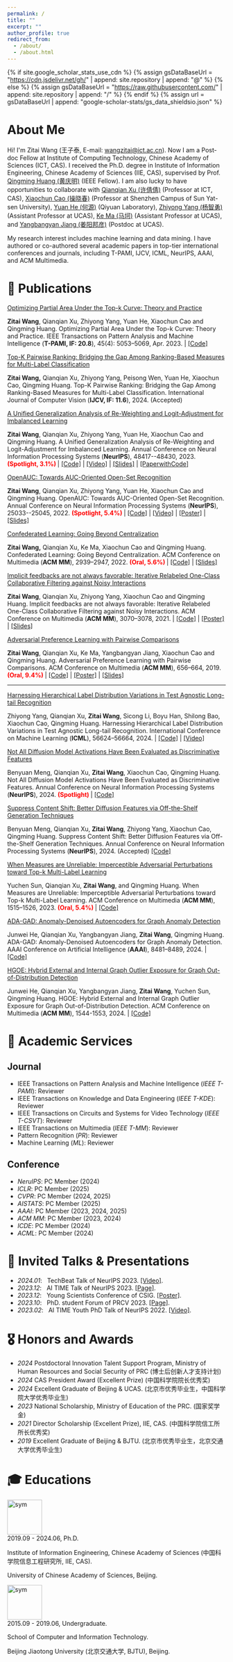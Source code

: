 ```yaml
---
permalink: /
title: ""
excerpt: ""
author_profile: true
redirect_from: 
  - /about/
  - /about.html
---
```


{% if site.google_scholar_stats_use_cdn %}
{% assign gsDataBaseUrl = "https://cdn.jsdelivr.net/gh/" | append: site.repository | append: "@" %}
{% else %}
{% assign gsDataBaseUrl = "https://raw.githubusercontent.com/" | append: site.repository | append: "/" %}
{% endif %}
{% assign url = gsDataBaseUrl | append: "google-scholar-stats/gs_data_shieldsio.json" %}

# About Me

<span class='anchor' id='about-me'></span>

Hi! I'm Zitai Wang (王子泰, E-mail: wangzitai@ict.ac.cn). Now I am a Post-doc Fellow at Institute of Computing Technology, Chinese Academy of Sciences (ICT, CAS). I received the Ph.D. degree in Institute of Information Engineering, Chinese Academy of Sciences (IIE, CAS), supervised by Prof. [Qingming Huang (黄庆明)](https://qmhuang-ucas.github.io/) (IEEE Fellow). I am also lucky to have opportunities to collaborate with [Qianqian Xu (许倩倩)](https://qianqianxu010.github.io/) (Professor at ICT, CAS), [Xiaochun Cao (操晓春)](http://people.ucas.ac.cn/~xiaochun) (Professor at Shenzhen Campus of Sun Yat-sen University), [Yuan He (何源)](https://scholar.google.com/citations?user=cWbXLzgAAAAJ&hl=zh-CN) (Qiyuan Laboratory), [Zhiyong Yang (杨智勇)](https://joshuaas.github.io/) (Assistant Professor at UCAS), [Ke Ma (马坷)](https://www.researchgate.net/profile/Ke_Ma10) (Assistant Professor at UCAS), and [Yangbangyan Jiang (姜阳邦彦)](https://jiangyangby.github.io/) (Postdoc at UCAS).

My research interest includes machine learning and data mining. I have authored or co-authored several academic papers in top-tier international conferences and journals, including T-PAMI, IJCV, ICML, NeurIPS, AAAI, and ACM Multimedia.


<!-- # 🔥 News
- *2022.11*: &nbsp;🎉🎉 I have obtained the National Scholarship (国家奖学金) from the Ministry of Education of the People’s Republic of China.
- *2022.09*: &nbsp;🎉🎉 Two of our papers have been accepted by NeurIPS 2022 (One paper has been selected as an oral presentation and one is a poster). 
- *2022.06*: &nbsp;🎉🎉 Our XCurve-v1.0.0 library has been released! Please Try now and give us feedback! -->

# 📝 Publications 

[Optimizing Partial Area Under the Top-k Curve: Theory and Practice](https://arxiv.org/pdf/2209.01398)

**Zitai Wang**, Qianqian Xu, Zhiyong Yang, Yuan He, Xiaochun Cao and Qingming Huang. Optimizing Partial Area Under the Top-k Curve: Theory and Practice. IEEE Transactions on Pattern Analysis and Machine Intelligence (**T-PAMI, IF: 20.8**), 45(4): 5053–5069, Apr. 2023. \| [\[Code\]](https://github.com/wang22ti/AUTKC-optimization)

[Top-K Pairwise Ranking: Bridging the Gap Among Ranking-Based Measures for Multi-Label Classification](https://arxiv.org/abs/2407.06709)

**Zitai Wang,** Qianqian Xu, Zhiyong Yang, Peisong Wen, Yuan He, Xiaochun Cao, Qingming Huang. Top-K Pairwise Ranking: Bridging the Gap Among Ranking-Based Measures for Multi-Label Classification. International Journal of Computer Vision (**IJCV, IF: 11.6**), 2024. (Accepted)

<!-- <div class='paper-box'><div class='paper-box-image'><div><div class="badge">NeurIPS 2022 (Spotlight)</div><img src='images/dpcml_nips22.png' alt="sym" width="100%"></div></div>
<div class='paper-box-text' markdown="1"> -->

[A Unified Generalization Analysis of Re-Weighting and Logit-Adjustment for Imbalanced Learning](https://arxiv.org/abs/2310.04752)

**Zitai Wang**, Qianqian Xu, Zhiyong Yang, Yuan He, Xiaochun Cao and Qingming Huang. A Unified Generalization Analysis of Re-Weighting and Logit-Adjustment for Imbalanced Learning. Annual Conference on Neural Information Processing Systems (**NeurIPS**), 48417--48430, 2023. **<font color='red'> (Spotlight, 3.1%) </font>** \| [\[Code\]](https://github.com/wang22ti/DDC) \| [\[Video\]](https://recorder-v3.slideslive.com/#/share?share=86894&s=aa1e5d66-3548-4059-be25-69a624cf27cd) \| [\[Slides\]](https://neurips.cc/media/neurips-2023/Slides/71523.pdf) \| [\[PaperwithCode\]](https://paperswithcode.com/paper/a-unified-generalization-analysis-of-re)

[OpenAUC: Towards AUC-Oriented Open-Set Recognition](https://arxiv.org/pdf/2210.13458)

**Zitai Wang**, Qianqian Xu, Zhiyong Yang, Yuan He, Xiaochun Cao and Qingming Huang. OpenAUC: Towards AUC-Oriented Open-Set Recognition. Annual Conference on Neural Information Processing Systems (**NeurIPS**), 25033--25045, 2022. **<font color='red'> (Spotlight, 5.4%) </font>** \| [\[Code\]](https://github.com/wang22ti/OpenAUC) \| [\[Video\]](https://nips.cc/virtual/2022/poster/55414) \| [\[Poster\]](https://nips.cc/media/PosterPDFs/NeurIPS%202022/55414.png?t=1669819483.1968117) \| [\[Slides\]](https://nips.cc/media/neurips-2022/Slides/55414.pdf)
<!-- </div>
</div> -->

[Confederated Learning: Going Beyond Centralization](https://github.com/wang22ti/Confederated-Learning/blob/main/mmfp1684-wang.pdf)

**Zitai Wang,** Qianqian Xu, Ke Ma, Xiaochun Cao and Qingming Huang. Confederated Learning: Going Beyond Centralization. ACM Conference on Multimedia (**ACM MM**), 2939–2947, 2022. **<font color='red'> (Oral, 5.6%) </font>** \| [\[Code\]](https://github.com/wang22ti/Confederated-Learning) \| [\[Slides\]](https://github.com/wang22ti/Confederated-Learning/blob/main/MM2022_slides.pdf)

[Implicit feedbacks are not always favorable: Iterative Relabeled One-Class Collaborative Filtering against Noisy Interactions](https://github.com/wang22ti/Iterative-Relabeled-One-Class-Collaborative-Filtering-against-Noisy-Interactions/blob/main/mfp1549-wangA.pdf)

**Zitai Wang**, Qianqian Xu, Zhiyong Yang, Xiaochun Cao and Qingming Huang. Implicit feedbacks are not always favorable: Iterative Relabeled One-Class Collaborative Filtering against Noisy Interactions. ACM Conference on Multimedia (**ACM MM**), 3070–3078, 2021. \| [\[Code\]](https://github.com/wang22ti/Iterative-Relabeled-One-Class-Collaborative-Filtering-against-Noisy-Interactions) \| [\[Poster\]](https://github.com/wang22ti/Iterative-Relabeled-One-Class-Collaborative-Filtering-against-Noisy-Interactions/blob/main/Poster-MM21-zitai.pdf) \| [\[Slides\]](https://github.com/wang22ti/Iterative-Relabeled-One-Class-Collaborative-Filtering-against-Noisy-Interactions/blob/main/MM2021_slides.pdf)

[Adversarial Preference Learning with Pairwise Comparisons](https://github.com/wang22ti/Adversarial-Preference-Learning-with-Pairwise-Comparisons/blob/master/MM2019-fp337.pdf)

**Zitai Wang**, Qianqian Xu, Ke Ma, Yangbangyan Jiang, Xiaochun Cao and Qingming Huang. Adversarial Preference Learning with Pairwise Comparisons. ACM Conference on Multimedia (**ACM MM**), 656–664, 2019. **<font color='red'> (Oral, 9.4%) </font>** \| [\[Code\]](https://github.com/wang22ti/Adversarial-Preference-Learning-with-Pairwise-Comparisons) \| [\[Poster\]](https://github.com/wang22ti/Adversarial-Preference-Learning-with-Pairwise-Comparisons/blob/master/Poster-MM19-Adversarial%20Preference%20Learning%20with%20Pairwise%20Comparisons.pdf) \| [\[Slides\]](https://github.com/wang22ti/Adversarial-Preference-Learning-with-Pairwise-Comparisons/blob/master/Slide_MM2019_Adversarial%20Preference%20Learning%20with%20Pairwise%20Comparisons.pdf)

---

[Harnessing Hierarchical Label Distribution Variations in Test Agnostic Long-tail Recognition](https://arxiv.org/abs/2405.07780)

Zhiyong Yang, Qianqian Xu, **Zitai Wang**, Sicong Li, Boyu Han, Shilong Bao, Xiaochun Cao, Qingming Huang. Harnessing Hierarchical Label Distribution Variations in Test Agnostic Long-tail Recognition. International Conference on Machine Learning (**ICML**), 56624–56664, 2024. \| [\[Code\]](https://github.com/scongl/DirMixE) \| [\[Video\]](https://youtu.be/oo2oFO0v_rM?si=_vcyqdWLtkzcvcjg)

[Not All Diffusion Model Activations Have Been Evaluated as Discriminative Features](https://arxiv.org/abs/2410.03558)

Benyuan Meng, Qianqian Xu, **Zitai Wang**, Xiaochun Cao, Qingming Huang. Not All Diffusion Model Activations Have Been Evaluated as Discriminative Features. Annual Conference on Neural Information Processing Systems (**NeurIPS**), 2024. **<font color='red'> (Spotlight) </font>** \| [\[Code\]](https://github.com/Darkbblue/generic-diffusion-feature)

[Suppress Content Shift: Better Diffusion Features via Off-the-Shelf Generation Techniques](https://arxiv.org/abs/2410.06719)

Benyuan Meng, Qianqian Xu, **Zitai Wang**, Zhiyong Yang, Xiaochun Cao, Qingming Huang. Suppress Content Shift: Better Diffusion Features via Off-the-Shelf Generation Techniques. Annual Conference on Neural Information Processing Systems (**NeurIPS**), 2024. (Accepted) [\[Code\]](https://github.com/Darkbblue/diffusion-content-shift)

[When Measures are Unreliable: Imperceptible Adversarial Perturbations toward Top-k Multi-Label Learning](https://arxiv.org/pdf/2309.00007)

Yuchen Sun, Qianqian Xu, **Zitai Wang**, and Qingming Huang. When Measures are Unreliable: Imperceptible Adversarial Perturbations toward Top-k Multi-Label Learning. ACM Conference on Multimedia (**ACM MM**), 1515–1526, 2023. **<font color='red'> (Oral, 5.4%) </font>** \| [\[Code\]](https://github.com/Yuchen-Sunflower/TKMIA)

[ADA-GAD: Anomaly-Denoised Autoencoders for Graph Anomaly Detection](https://arxiv.org/abs/2312.14535)

Junwei He, Qianqian Xu, Yangbangyan Jiang, **Zitai Wang**, Qingming Huang. ADA-GAD: Anomaly-Denoised Autoencoders for Graph Anomaly Detection. AAAI Conference on Artificial Intelligence (**AAAI**), 8481–8489, 2024. \| [\[Code\]](https://github.com/jweihe/ADA-GAD)

[HGOE: Hybrid External and Internal Graph Outlier Exposure for Graph Out-of-Distribution Detection](https://arxiv.org/abs/2407.21742)

Junwei He, Qianqian Xu, Yangbangyan Jiang, **Zitai Wang**, Yuchen Sun, Qingming Huang. HGOE: Hybrid External and Internal Graph Outlier Exposure for Graph Out-of-Distribution Detection. ACM Conference on Multimedia (**ACM MM**), 1544-1553, 2024. \|  [\[Code\]](https://github.com/jweihe/HGOE)


# 📖 Academic Services
## Journal
 - IEEE Transactions on Pattern Analysis and Machine Intelligence (*IEEE T-PAMI*): Reviewer
 - IEEE Transactions on Knowledge and Data Engineering (*IEEE T-KDE*): Reviewer
 - IEEE Transactions on Circuits and Systems for Video Technology (*IEEE T-CSVT*): Reviewer
 - IEEE Transactions on Multimedia (*IEEE T-MM*): Reviewer
 - Pattern Recognition (*PR*): Reviewer
 - Machine Learning (*ML*): Reviewer

## Conference
 - *NeruIPS*: PC Member (2024)
 - *ICLR*: PC Member (2025)
 - *CVPR*: PC Member (2024, 2025)
 - *AISTATS*: PC Member (2025)
 - *AAAI*: PC Member (2023, 2024, 2025)
 - *ACM MM*: PC Member (2023, 2024)
 - *ICDE*: PC Member (2024)
 - *ACML*: PC Member (2024)

# 💬 Invited Talks & Presentations
- *2024.01*: &nbsp; TechBeat Talk of NeurIPS 2023. [\[Video\]](https://www.techbeat.net/talk-info?id=846).
- *2023.12*: &nbsp; AI TIME Talk of NeurIPS 2023. [\[Page\]](https://mp.weixin.qq.com/s/ur6aB8ojkmlhgtW-bIxLXw).
- *2023.12*: &nbsp; Young Scientists Conference of CSIG. [\[Poster\]](https://github.com/wang22ti/OpenAUC/blob/main/CSIG%20youth%20poster%20-%20OpenAUC.jpg).
- *2023.10*: &nbsp; PhD. student Forum of PRCV 2023. [\[Page\]](https://mp.weixin.qq.com/s/2mSlWBu7NYo88SjFD8Wn8Q).
- *2023.02*: &nbsp; AI TIME Youth PhD Talk of NeurIPS 2022. [\[Video\]](https://www.bilibili.com/video/BV1624y1G7un/?spm_id_from=333.999.0.0&vd_source=356f7336a633368638ff41a90a11197b).

# 🎖 Honors and Awards
- *2024* Postdoctoral Innovation Talent Support Program, Ministry of Human Resources and Social Security of PRC (博士后创新人才支持计划)
- *2024* CAS President Award (Excellent Prize) (中国科学院院长优秀奖)
- *2024* Excellent Graduate of Beijing & UCAS. (北京市优秀毕业生，中国科学院大学优秀毕业生) 
- *2023* National Scholarship, Ministry of Education of the PRC. (国家奖学金)
- *2021* Director Scholarship (Excellent Prize), IIE, CAS. (中国科学院信工所所长优秀奖)
- *2019* Excellent Graduate of Beijing & BJTU. (北京市优秀毕业生，北京交通大学优秀毕业生) 

# 🎓 Educations

<div class='school-box'>
<div><img src='images/ucas.jpg' alt="sym" width="80"></div>
<div class='school-box-text' markdown="1">
2019.09 - 2024.06, Ph.D.

Institute of Information Engineering, Chinese Academy of Sciences (中国科学院信息工程研究所, IIE, CAS).

University of Chinese Academy of Sciences, Beijing.
</div>
</div>

<div class='school-box'>
<div><img src='images/BJTU.png' alt="sym" width="80"></div>
<div class='school-box-text' markdown="1">
2015.09 - 2019.06, Undergraduate.

School of Computer and Information Technology.

Beijing Jiaotong University (北京交通大学, BJTU), Beijing.
</div>
</div>


<!-- # 💻 Project

<div class='paper-box'><div class='paper-box-image'><div><div class="badge">XCurve</div><img src='images/Xcurve.png' alt="sym" width="120%"></div></div>
<div class='paper-box-text' markdown="1">

*2020.02 - now*: &nbsp; **<font color='red'> As a core member, </font>** I participated in the development of [XCurve: Machine Learning with X-Curve Metrics](https://github.com/statusrank/XCurve). 

- XCurve focuses on **the design criteria of the objective function for ML tasks**, which can be formulated as a series of X-metric (say AUROC, AUPRC, AUTKC) optimization problems considering the **average performance of all decision thresholds** during the training phase. Welcome to try now and give us feedback!
</div>
</div> -->

